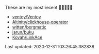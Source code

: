 These are my most recent 🌟🌟🌟🌟🌟

* [ventoy/Ventoy](https://github.com/ventoy/Ventoy)
* [Altinity/clickhouse-operator](https://github.com/Altinity/clickhouse-operator)
* [witten/borgmatic](https://github.com/witten/borgmatic)
* [jarun/buku](https://github.com/jarun/buku)
* [Kovah/LinkAce](https://github.com/Kovah/LinkAce)

Last updated: 2020-12-31T03:26:45.382838
